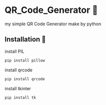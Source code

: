 # QR_Code_Generator 🙂
my simple QR Code Generator make by python 

## Installation 📩
install PIL
```bash
pip install pillow
```
install qrcode
```bash
pip install qrcode
```
install tkinter
```bash
pip install tk
```
